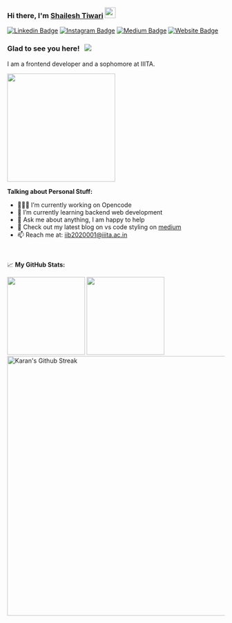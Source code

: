 ### Hi there, I'm <a href="https://shlesh.herokuapp.com/" target="_blank">Shailesh Tiwari</a> <img src="https://media.giphy.com/media/hvRJCLFzcasrR4ia7z/giphy.gif" width="25px">

[![Linkedin Badge](https://img.shields.io/badge/-LinkedIn-0e76a8?style=flat-square&logo=Linkedin&logoColor=white)](https://www.linkedin.com/in/shailesh-t/)
[![Instagram Badge](https://img.shields.io/badge/-Instagram-e4405f?style=flat-square&logo=Instagram&logoColor=white)](https://www.instagram.com/shlaize/)
[![Medium Badge](https://img.shields.io/badge/medium-%2312100E.svg?&style=for-square&logo=medium&logoColor=white)](https://medium.com/@23shlesh)
[![Website Badge](https://img.shields.io/badge/Website-3b5998?style=flat-square&logo=google-chrome&logoColor=white)](https://shlesh.herokuapp.com/)

### Glad to see you here! &nbsp; ![](https://visitor-badge.glitch.me/badge?page_id=shlesh.shlesh)

I am a frontend developer and a sophomore at IIITA. 



<img src="https://tenor.com/view/cat-type-fast-busy-kitten-gif-16655467.gif" width="250px">


**Talking about Personal Stuff:**

- 👨🏻‍💻 I’m currently working on Opencode
- 🚀 I’m currently learning backend web development
- 💬 Ask me about anything, I am happy to help
- 📝 Check out my latest blog on vs code styling on [medium](https://medium.com/@23shlesh)
- 📫 Reach me at: iib2020001@iiita.ac.in


</br>



📈 **My GitHub Stats:**

<p>
  <img height="180em" src="https://github-readme-stats.vercel.app/api?username=shlesh&show_icons=true&hide_border=true&&count_private=true&include_all_commits=true&theme=gotham" />
  <img height="180em" src="https://github-readme-stats.vercel.app/api/top-langs/?username=shlesh&exclude_repo=KNN-Image-Classification&show_icons=true&hide_border=true&layout=compact&langs_count=8&theme=gotham"/>
  <img align="center" src="https://github-readme-streak-stats.herokuapp.com/?user=shlesh&theme=gotham&hide_border=true" alt="Karan's Github Streak" width="600"/>
  
</p>



